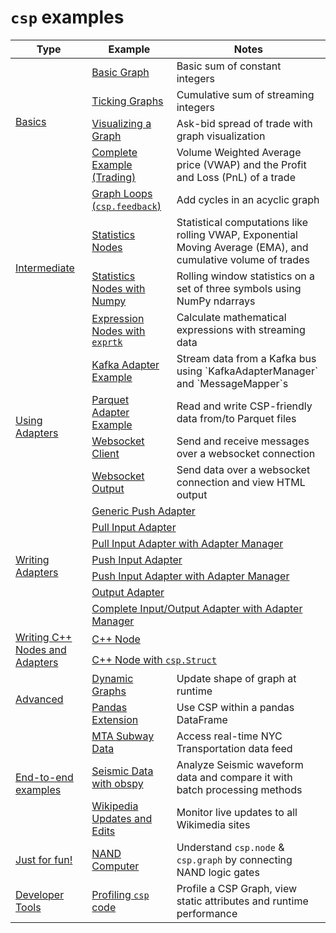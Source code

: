 # `csp` examples

<table>
    <thead>
        <tr>
            <th>Type</th>
            <th>Example</th>
            <th>Notes</th>
        </tr>
    </thead>
    <tbody>
        <!-- Basic -->
        <tr>
            <td rowspan=4><a href="./01_basics/">Basics</a></td>
            <td><a href="./01_basics/e1_basic.py">Basic Graph</a></td>
            <td>Basic sum of constant integers</td>
        </tr>
        <tr>
            <td><a href="./01_basics/e2_ticking.py">Ticking Graphs</a></td>
            <td>Cumulative sum of streaming integers</td>
        </tr>
        <tr>
            <td><a href="./01_basics/e3_show_graph.py">Visualizing a Graph</a></td>
            <td>Ask-bid spread of trade with graph visualization</td>
        </tr>
        <tr>
            <td><a href="./01_basics/e4_trade_pnl.py">Complete Example (Trading)</a></td>
            <td>Volume Weighted Average price (VWAP) and the Profit and Loss (PnL) of a trade</td>
        </tr>
        <!-- Intermediate -->
        <tr>
            <td rowspan=4><a href="./02_intermediate/">Intermediate</a></td>
            <td><a href="./02_intermediate/e1_feedback.py">Graph Loops (<code>csp.feedback</code>)</a></td>
            <td>Add cycles in an acyclic graph</td>
        </tr>
        <tr>
            <td><a href="./e02_intermediate/2_stats.py">Statistics Nodes</a></td>
            <td>Statistical computations like rolling VWAP, Exponential Moving Average (EMA), and cumulative volume of
                trades</td>
        </tr>
        <tr>
            <td><a href="./02_intermediate/e3_numpy_stats.py">Statistics Nodes with Numpy</a></td>
            <td>Rolling window statistics on a set of three symbols using NumPy ndarrays</td>
        </tr>
        <tr>
            <td><a href="./02_intermediate/e4_exprtk.py">Expression Nodes with <code>exprtk</code></a></td>
            <td>Calculate mathematical expressions with streaming data</td>
        </tr>
        <!-- Using Adapters -->
        <tr>
            <td rowspan=4><a href="./03_using_adapters/">Using Adapters</a></td>
            <td><a href="./03_using_adapters/kafka/e1_kafka.py">Kafka Adapter Example</a></td>
            <td>
                Stream data from a Kafka bus using `KafkaAdapterManager` and `MessageMapper`s
            </td>
        </tr>
        <tr>
            <td><a href="./03_using_adapters/parquet/e1_parquet_write_read.py">Parquet Adapter Example</a></td>
            <td>
                Read and write CSP-friendly data from/to Parquet files
            </td>
        </tr>
        <tr>
            <td><a href="./03_using_adapters/websocket/e1_websocket_client.py">Websocket Client</a></td>
            <td>
                Send and receive messages over a websocket connection
            </td>
        </tr>
        <tr>
            <td><a href="./03_using_adapters/websocket/e2_websocket_output.py">Websocket Output</a></td>
            <td>
                Send data over a websocket connection and view HTML output
            </td>
        </tr>
        <!-- Writing Adapters -->
        <tr>
            <td rowspan=7><a href="./04_writing_adapters/">Writing Adapters</a></td>
            <td colspan=2><a href="./04_writing_adapters/e1_generic_push_adapter.py">Generic Push Adapter</a></td>
        </tr>
        <tr>
            <td colspan=2><a href="./04_writing_adapters/e2_pullinput.py">Pull Input Adapter</a></td>
        </tr>
        <tr>
            <td colspan=2><a href="./04_writing_adapters/e3_adaptermanager_pullinput.py">Pull Input Adapter with Adapter
                    Manager</a></td>
        </tr>
        <tr>
            <td colspan=2><a href="./04_writing_adapters/e4_pushinput.py">Push Input Adapter</a></td>
        </tr>
        <tr>
            <td colspan=2><a href="./04_writing_adapters/e5_adaptermanager_pushinput.py">Push Input Adapter with Adapter
                    Manager</a></td>
        </tr>
        <tr>
            <td colspan=2><a href="./04_writing_adapters/e6_outputadapter.py">Output Adapter</a></td>
        </tr>
        <tr>
            <td colspan=2><a href="./04_writing_adapters/e7_adaptermanager_inputoutput.py">Complete Input/Output Adapter with
                    Adapter Manager</a></td>
        </tr>
        <!-- Writing C++ Nodes and Adapters -->
        <tr>
            <td rowspan=2><a href="./05_cpp/">Writing C++ Nodes and Adapters</a></td>
            <td colspan=2><a href="./05_cpp/1_cpp_node/">C++ Node</a></td>
        </tr>
        <tr>
            <td colspan=2><a href="./05_cpp/2_cpp_node_with_struct/">C++ Node with <code>csp.Struct</code></a></td>
        </tr>
        <!-- Advanced -->
        <tr>
            <td rowspan=2><a href="./06_advanced/">Advanced</a></td>
            <td><a href="./06_advanced/e1_dynamic.py">Dynamic Graphs</a></td>
            <td>
                Update shape of graph at runtime
            </td>
        </tr>
        <tr>
            <td><a href="./06_advanced/e2_pandas_extension.py">Pandas Extension</a></td>
            <td>
                Use CSP within a pandas DataFrame
            </td>
        </tr>
        <!-- End-to-end examples -->
        <tr>
            <td rowspan=3><a href="./07_end_to_end/">End-to-end examples</a></td>
            <td><a href="./07_end_to_end/mta.ipynb">MTA Subway Data</a></td>
            <td>
                Access real-time NYC Transportation data feed
            </td>
        </tr>
        <tr>
            <td><a href="./07_end_to_end/seismic_waveform.ipynb">Seismic Data with obspy</a></td>
            <td>
                Analyze Seismic waveform data and compare it with batch processing methods
            </td>
        </tr>
        <tr>
            <td><a href="./07_end_to_end/wikimedia.ipynb">Wikipedia Updates and Edits</a></td>
            <td>
                Monitor live updates to all Wikimedia sites
            </td>
        </tr>
        <!-- Others -->
        <tr>
            <td><a href="./98_just_for_fun/">Just for fun!</a></td>
            <td><a href="./98_just_for_fun/e1_csp_nand_computer.py">NAND Computer</a></td>
            <td>
                Understand <code>csp.node</code> & <code>csp.graph</code> by connecting NAND logic gates
            </td>
        </tr>
        <tr>
            <td><a href="./99_developer_tools/">Developer Tools</a></td>
            <td><a href="./99_developer_tools/e1_profiling.py">Profiling <code>csp</code> code</a></td>
            <td>
                Profile a CSP Graph, view static attributes and runtime performance
            </td>
        </tr>
    </tbody>
</table>

